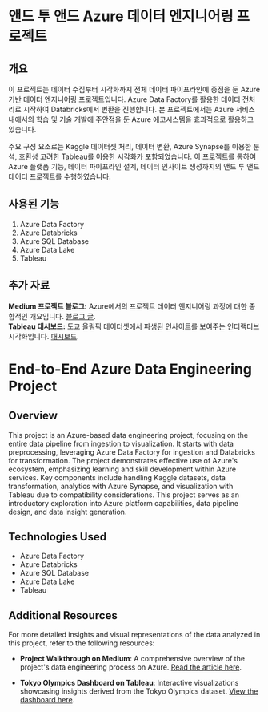 # **앤드 투 앤드 Azure 데이터 엔지니어링 프로젝트**

## **개요**
이 프로젝트는 데이터 수집부터 시각화까지 전체 데이터 파이프라인에 중점을 둔 Azure 기반 데이터 엔지니어링 프로젝트입니다. Azure Data Factory를 활용한 데이터 전처리로 시작하여 Databricks에서 변환을 진행합니다. 본 프로젝트에서는 Azure 서비스 내에서의 학습 및 기술 개발에 주안점을 둔 Azure 에코시스템을 효과적으로 활용하고 있습니다. 

주요 구성 요소로는 Kaggle 데이터셋 처리, 데이터 변환, Azure Synapse를 이용한 분석, 호환성 고려한 Tableau를 이용한 시각화가 포함되었습니다. 이 프로젝트를 통하여 Azure 플랫폼 기능, 데이터 파이프라인 설계, 데이터 인사이트 생성까지의 앤드 투 앤드 데이터 프로젝트를 수행하였습니다.


## **사용된 기능**
1) Azure Data Factory  
2) Azure Databricks  
3) Azure SQL Database  
4) Azure Data Lake  
5) Tableau  

##  **추가 자료**
**Medium 프로젝트 블로그:** Azure에서의 프로젝트 데이터 엔지니어링 과정에 대한 종합적인 개요입니다. [블로그 글](https://medium.com/@jwchoi622/end-to-end-azure-data-engineering-project-73ade8163e91).   
**Tableau 대시보드:** 도쿄 올림픽 데이터셋에서 파생된 인사이트를 보여주는 인터랙티브 시각화입니다. [대시보드](https://public.tableau.com/app/profile/james.choi1221/viz/TokyoOlympics_17022794668810/TokyoOlympicsDashboard?publish=yes). 


# End-to-End Azure Data Engineering Project
## Overview
This project is an Azure-based data engineering project, focusing on the entire data pipeline from ingestion to visualization. It starts with data preprocessing, leveraging Azure Data Factory for ingestion and Databricks for transformation. The project demonstrates effective use of Azure's ecosystem, emphasizing learning and skill development within Azure services. Key components include handling Kaggle datasets, data transformation, analytics with Azure Synapse, and visualization with Tableau due to compatibility considerations. This project serves as an introductory exploration into Azure platform capabilities, data pipeline design, and data insight generation.

## Technologies Used
- Azure Data Factory
- Azure Databricks
- Azure SQL Database
- Azure Data Lake
- Tableau

## Additional Resources

For more detailed insights and visual representations of the data analyzed in this project, refer to the following resources:
- **Project Walkthrough on Medium**: A comprehensive overview of the project's data engineering process on Azure. [Read the article here](https://medium.com/@jwchoi622/end-to-end-azure-data-engineering-project-73ade8163e91).

- **Tokyo Olympics Dashboard on Tableau**: Interactive visualizations showcasing insights derived from the Tokyo Olympics dataset. [View the dashboard here](https://public.tableau.com/app/profile/james.choi1221/viz/TokyoOlympics_17022794668810/TokyoOlympicsDashboard?publish=yes).



